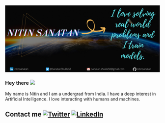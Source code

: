 ![](header.png)

### Hey there <img src="https://raw.githubusercontent.com/MartinHeinz/MartinHeinz/master/wave.gif" width="30px">
My name is Nitin and I am a undergrad from India. I have a deep interest in Artificial Intelligence. I love interacting with humans and machines.

## Contact me  [![Twitter][1.2]][1]  [![LinkedIn][2.2]][2]

<!-- Icons -->

[1.2]: http://i.imgur.com/wWzX9uB.png
[2.2]: https://raw.githubusercontent.com/MartinHeinz/MartinHeinz/master/linkedin-3-16.png

<!-- Links to your social media accounts -->

[1]: https://twitter.com/SanatanShukla58
[2]: https://www.linkedin.com/in/nitinsanatan/

<!--
**nitinsanatan/nitinsanatan** is a ✨ _special_ ✨ repository because its `README.md` (this file) appears on your GitHub profile.

Here are some ideas to get you started:

- 🔭 I’m currently working on ...
- 🌱 I’m currently learning ...
- 👯 I’m looking to collaborate on ...
- 🤔 I’m looking for help with ...
- 💬 Ask me about ...
- 📫 How to reach me: ...
- 😄 Pronouns: ...
- ⚡ Fun fact: ...
-->
